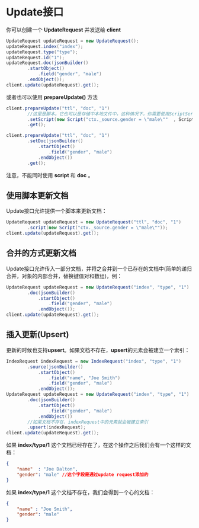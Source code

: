 # Update接口

你可以创建一个 **UpdateRequest** 并发送给 **client**

```java
UpdateRequest updateRequest = new UpdateRequest();
updateRequest.index("index");
updateRequest.type("type");
updateRequest.id("1");
updateRequest.doc(jsonBuilder()
        .startObject()
            .field("gender", "male")
        .endObject());
client.update(updateRequest).get();
```

或者也可以使用 **prepareUpdate()** 方法

```java
client.prepareUpdate("ttl", "doc", "1")
        //这里是脚本。它也可以是存储中本地文件中，这种情况下，你需要使用ScriptService.ScriptType.FILE
        .setScript(new Script("ctx._source.gender = \"male\""  , ScriptService.ScriptType.INLINE, null, null))
        .get();

client.prepareUpdate("ttl", "doc", "1")
        .setDoc(jsonBuilder()               
            .startObject()
                .field("gender", "male")
            .endObject())
        .get();
```

注意，不能同时使用 **script** 和 **doc** 。

## 使用脚本更新文档

Update接口允许提供一个脚本来更新文档：

```java
UpdateRequest updateRequest = new UpdateRequest("ttl", "doc", "1")
        .script(new Script("ctx._source.gender = \"male\""));
client.update(updateRequest).get();
```

## 合并的方式更新文档

Update接口允许传入一部分文档，并将之合并到一个已存在的文档中(简单的递归合并，对象的内部合并，替换键值对和数组)，例：

```java
UpdateRequest updateRequest = new UpdateRequest("index", "type", "1")
        .doc(jsonBuilder()
            .startObject()
                .field("gender", "male")
            .endObject());
client.update(updateRequest).get();
```

## 插入更新(Upsert)

更新的时候也支持**upsert**。如果文档不存在，**upsert**的元素会被建立一个索引：

```java
IndexRequest indexRequest = new IndexRequest("index", "type", "1")
        .source(jsonBuilder()
            .startObject()
                .field("name", "Joe Smith")
                .field("gender", "male")
            .endObject());
UpdateRequest updateRequest = new UpdateRequest("index", "type", "1")
        .doc(jsonBuilder()
            .startObject()
                .field("gender", "male")
            .endObject())
        //如果文档不存在，indexRequest中的元素就会被建立索引
        .upsert(indexRequest);              
client.update(updateRequest).get();
```

如果 **index/type/1** 这个文档已经存在了，在这个操作之后我们会有一个这样的文档：

```json
{
    "name"  : "Joe Dalton",
    "gender": "male" //这个字段是通过update request添加的
}
```

如果 **index/type/1** 这个文档不存在，我们会得到一个心的文档：

```json
{
    "name" : "Joe Smith",
    "gender": "male"
}
```


